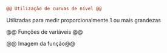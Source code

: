 ```diff
@@ Utilização de curvas de nível @@ 
```

Utilizadas para medir proporcionalmente 1 ou mais grandezas

@@ Funções de variáveis @@

@@ Imagem da função@@
